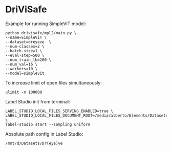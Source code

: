 # DriViSafe

Example for running SimpleViT model:
```console
python drivisafe/mpl2/main.py \
--name=SimpleViT \
--dataset=dreyeve  \
--num-classes=2 \
--batch-size=1 \
--eval-step=500 \
--num_train_lb=200 \
--num_val=16 \
--workers=10 \
--model=simplevit
```

To increase limit of open files simultaneously:
```console
ulimit -n 100000
```

Label Studio init from terminal:
```console
LABEL_STUDIO_LOCAL_FILES_SERVING_ENABLED=true \
LABEL_STUDIO_LOCAL_FILES_DOCUMENT_ROOT=/media/alberto/Elements/Datasets/ \
label-studio start --sampling uniform
```

Absolute path config in Label Studio:
```console
/mnt/d/Datasets/Dr(eye)ve
```
